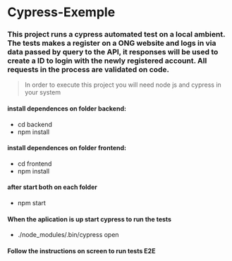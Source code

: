 # Cypress-Exemple

### This project runs a cypress automated test on a local ambient. The tests makes a register on a ONG website and logs in via data passed by query to the API, it responses will be used to create a ID to login with the newly registered account. All requests in the process are validated on code. 

>In order to execute this project you will need node js and cypress in your system

#### install dependences on folder backend:

* cd backend
* npm install

#### install dependences on folder frontend:

* cd frontend
* npm install

#### after start both on each folder

* npm start

#### When the aplication is up start cypress to run the tests

* ./node_modules/.bin/cypress open

#### Follow the instructions on screen to run tests E2E
